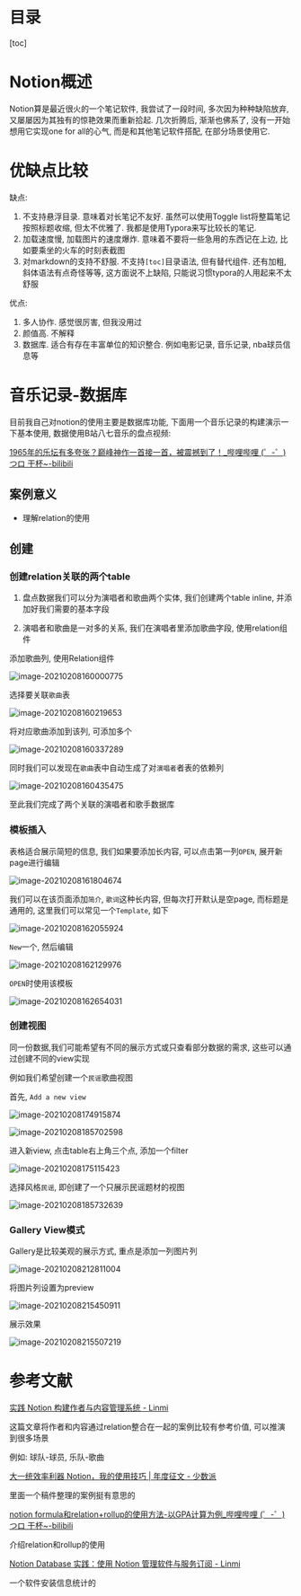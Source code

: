 # 目录

[toc]

# Notion概述

Notion算是最近很火的一个笔记软件, 我尝试了一段时间, 多次因为种种缺陷放弃, 又屡屡因为其独有的惊艳效果而重新拾起. 几次折腾后, 渐渐也佛系了, 没有一开始想用它实现one for all的心气, 而是和其他笔记软件搭配, 在部分场景使用它.

# 优缺点比较

缺点:

1. 不支持悬浮目录. 意味着对长笔记不友好. 虽然可以使用Toggle list将整篇笔记按照标题收缩, 但太不优雅了. 我都是使用Typora来写比较长的笔记.
2. 加载速度慢, 加载图片的速度爆炸. 意味着不要将一些急用的东西记在上边, 比如要乘坐的火车的时刻表截图
3. 对markdown的支持不舒服. 不支持`[toc]`目录语法, 但有替代组件. 还有加粗, 斜体语法有点奇怪等等, 这方面说不上缺陷, 只能说习惯typora的人用起来不太舒服

优点:

1. 多人协作. 感觉很厉害, 但我没用过
2. 颜值高. 不解释
3. 数据库.  适合有存在丰富单位的知识整合. 例如电影记录, 音乐记录, nba球员信息等

# 音乐记录-数据库

目前我自己对notion的使用主要是数据库功能, 下面用一个音乐记录的构建演示一下基本使用, 数据使用B站八七音乐的盘点视频:

[1965年的乐坛有多夸张？巅峰神作一首接一首，被震撼到了！_哔哩哔哩 (゜-゜)つロ 干杯~-bilibili](https://www.bilibili.com/video/BV1hU4y147Nq)

## 案例意义

* 理解relation的使用

## 创建

### 创建relation关联的两个table

1. 盘点数据我们可以分为演唱者和歌曲两个实体, 我们创建两个table inline, 并添加好我们需要的基本字段

2. 演唱者和歌曲是一对多的关系, 我们在演唱者里添加歌曲字段, 使用relation组件

添加歌曲列, 使用Relation组件

![image-20210208160000775](https://gitee.com//yyjjtt/picture_bed/raw/master/img/20210208161305.png)

选择要关联`歌曲`表

![image-20210208160219653](https://gitee.com//yyjjtt/picture_bed/raw/master/img/20210208160219.png)

将对应歌曲添加到该列, 可添加多个

![image-20210208160337289](https://gitee.com//yyjjtt/picture_bed/raw/master/img/20210208160337.png)

同时我们可以发现在`歌曲`表中自动生成了对`演唱者`者表的依赖列

![image-20210208160435475](https://gitee.com//yyjjtt/picture_bed/raw/master/img/20210208160435.png)

至此我们完成了两个关联的演唱者和歌手数据库

### 模板插入

表格适合展示简短的信息, 我们如果要添加长内容, 可以点击第一列`OPEN`, 展开新page进行编辑

![image-20210208161804674](https://gitee.com//yyjjtt/picture_bed/raw/master/img/20210208161804.png)

我们可以在该页面添加`简介`, `歌词`这种长内容, 但每次打开默认是空page, 而标题是通用的, 这里我们可以常见一个`Template`, 如下

![image-20210208162055924](https://gitee.com//yyjjtt/picture_bed/raw/master/img/20210208162055.png)

`New`一个, 然后编辑

![image-20210208162129976](https://gitee.com//yyjjtt/picture_bed/raw/master/img/20210208162130.png)

`OPEN`时使用该模板

![image-20210208162654031](https://gitee.com//yyjjtt/picture_bed/raw/master/img/20210208162654.png)

### 创建视图

同一份数据,我们可能希望有不同的展示方式或只查看部分数据的需求, 这些可以通过创建不同的view实现

例如我们希望创建一个`民谣`歌曲视图

首先, `Add a new view`

![image-20210208174915874](https://gitee.com//yyjjtt/picture_bed/raw/master/img/20210208174916.png)

![image-20210208185702598](https://gitee.com//yyjjtt/picture_bed/raw/master/img/20210208185702.png)

进入新view, 点击table右上角三个点, 添加一个filter

![image-20210208175115423](https://gitee.com//yyjjtt/picture_bed/raw/master/img/20210208175115.png)

选择风格`民谣`, 即创建了一个只展示民谣题材的视图

![image-20210208185732639](https://gitee.com//yyjjtt/picture_bed/raw/master/img/20210208185732.png)

 

### Gallery View模式

Gallery是比较美观的展示方式, 重点是添加一列图片列

![image-20210208212811004](https://gitee.com//yyjjtt/picture_bed/raw/master/img/20210208212811.png)

将图片列设置为preview

![image-20210208215450911](https://gitee.com//yyjjtt/picture_bed/raw/master/img/20210208215450.png)

展示效果

![image-20210208215507219](https://gitee.com//yyjjtt/picture_bed/raw/master/img/20210208215507.png)

# 参考文献

[实践 Notion 构建作者与内容管理系统 - Linmi](https://linmi.cc/4480.html)

这篇文章将作者和内容通过relation整合在一起的案例比较有参考价值, 可以推演到很多场景

例如: 球队-球员, 乐队-歌曲

[大一统效率利器 Notion，我的使用技巧 | 年度征文 - 少数派](https://sspai.com/post/58436)

里面一个稿件整理的案例挺有意思的

[notion formula和relation+rollup的使用方法-以GPA计算为例_哔哩哔哩 (゜-゜)つロ 干杯~-bilibili](https://www.bilibili.com/s/video/BV1264y1F7PZ)

介绍relation和rollup的使用

[Notion Database 实践：使用 Notion 管理软件与服务订阅 - Linmi](https://linmi.cc/3373.html)

一个软件安装信息统计的